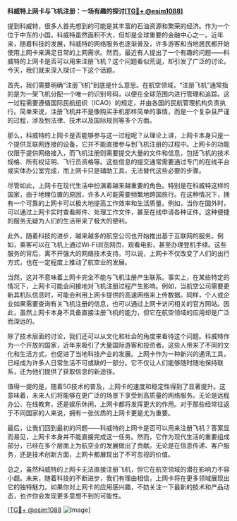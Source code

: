 **科威特上网卡与飞机注册：一场有趣的探讨[[TG💪+ @esim1088](https://t.me/s/esim1088)]**

提到科威特，很多人首先想到的可能是其丰富的石油资源和繁荣的经济。作为一个位于中东的小国，科威特虽然面积不大，但却是全球重要的金融中心之一。近年来，随着科技的发展，科威特的网络服务也逐渐普及，许多游客和当地居民都开始使用上网卡来满足日常的上网需求。然而，最近有人提出了一个有趣的问题——科威特的上网卡是否可以用来注册飞机？这个问题看似荒诞，却引发了广泛的讨论。今天，我们就来深入探讨一下这个话题。

首先，我们需要明确“注册飞机”到底是什么意思。在航空领域，“注册飞机”通常指的是为一架飞机分配一个唯一的识别号码，以便在全球范围内进行管理和追踪。这一过程需要遵循国际民航组织（ICAO）的规定，并由各国的民航管理机构负责执行。简单来说，注册飞机并不是像购买手机那样简单的事情，而是一个复杂且严谨的过程，涉及到法律、技术以及国际规则等多个方面。

那么，科威特的上网卡是否能够参与这一过程呢？从理论上讲，上网卡本身只是一个提供互联网连接的设备，它并不能直接参与到飞机注册的过程中。上网卡的功能仅限于提供网络接入，而飞机注册则需要提交大量的文件和信息，包括飞机的技术规格、所有权证明、飞行员资格等。这些信息的提交通常需要通过专门的在线平台或实体办公室完成，而上网卡只是辅助工具，无法替代这些必要的步骤。

尽管如此，上网卡在现代生活中扮演着越来越重要的角色。特别是在科威特这样的国家，由于地理位置的原因，许多人可能需要频繁地跨国旅行。在这种情况下，拥有一个可靠的上网卡可以极大地提高工作效率和生活质量。例如，当你在国外时，可以通过上网卡实时查看邮件、处理工作文件，甚至在线申请各种证件。这种便捷的服务无疑为人们的生活带来了极大的便利。

此外，随着科技的进步，越来越多的航空公司也开始推出基于互联网的服务。例如，乘客可以在飞机上通过Wi-Fi浏览网页、观看电影，甚至办理登机手续。这些服务的背后，离不开强大的网络技术支持。可以说，上网卡不仅改变了人们的出行方式，也在一定程度上推动了航空业的发展。

当然，这并不意味着上网卡完全不能与飞机注册产生联系。事实上，在某些特定的情况下，上网卡可能会间接地对飞机注册过程产生影响。例如，当航空公司需要更新其机队信息时，可能会利用上网卡提供的高速网络来上传数据。同样，个人或企业如果需要查询有关飞机注册的信息，也可以通过上网卡访问相关的官方网站。因此，虽然上网卡本身不具备直接注册飞机的能力，但它在航空领域的应用却是广泛而深远的。

除了技术层面的讨论，我们还可以从文化和社会的角度来看待这个问题。科威特作为一个开放的国家，近年来吸引了大量国际游客和投资者。这些人带来了不同的文化和生活方式，也促进了当地科技产业的发展。上网卡作为一种新兴的通讯工具，已经成为许多人日常生活不可或缺的一部分。它不仅让人们能够随时随地保持联系，还为他们提供了获取信息的新途径。

值得一提的是，随着5G技术的普及，上网卡的速度和稳定性得到了显著提升。这意味着，未来人们将能够在更广泛的场景下享受到高质量的网络服务。无论是远程办公、在线教育，还是娱乐休闲，上网卡都将发挥更大的作用。对于那些经常往返于不同国家的人来说，拥有一张优质的上网卡更是尤为重要。

最后，让我们回到最初的问题——科威特的上网卡是否可以用来注册飞机？答案显而易见，上网卡本身并不能直接完成这一任务。然而，它作为现代生活的重要组成部分，已经在多个层面上为航空业的发展做出了贡献。无论是在信息传递、客户服务，还是技术创新方面，上网卡都展现出了不可忽视的价值。

总之，虽然科威特的上网卡无法直接注册飞机，但它在航空领域的潜在影响力不容小觑。未来，随着科技的不断进步，我们有理由相信，上网卡将在更多领域展现出它的独特魅力。如果你对上网卡的应用感兴趣，不妨关注一下最新的技术和产品动态，也许你会发现更多意想不到的可能性。

[[TG💪+ @esim1088](https://t.me/s/esim1088) ![Image](https://i.postimg.cc/4NQfJmqS/Snipaste-2025-05-13-00-14-12.png)]